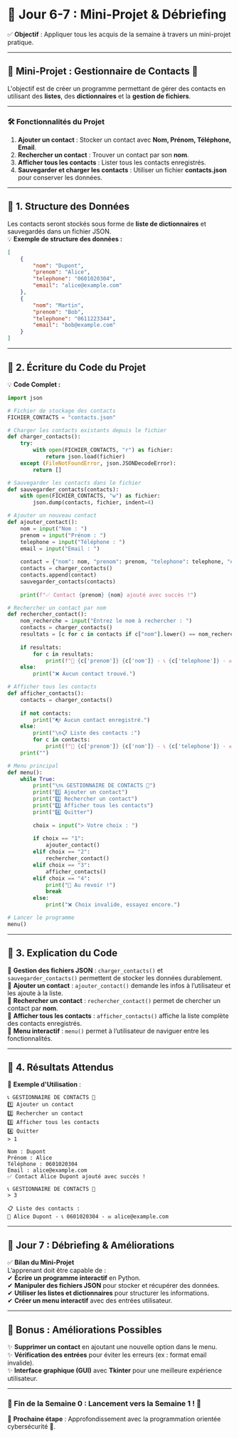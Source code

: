 # 📘 **Jour 6-7 : Mini-Projet & Débriefing**  

✅ **Objectif** : Appliquer tous les acquis de la semaine à travers un mini-projet pratique.  

---

## **🔹 Mini-Projet : Gestionnaire de Contacts 📒**  
L'objectif est de créer un programme permettant de gérer des contacts en utilisant des **listes**, des **dictionnaires** et la **gestion de fichiers**.

---

### **🛠️ Fonctionnalités du Projet**
1. **Ajouter un contact** : Stocker un contact avec **Nom, Prénom, Téléphone, Email**.  
2. **Rechercher un contact** : Trouver un contact par son **nom**.  
3. **Afficher tous les contacts** : Lister tous les contacts enregistrés.  
4. **Sauvegarder et charger les contacts** : Utiliser un fichier **contacts.json** pour conserver les données.  

---

## **📌 1. Structure des Données**
Les contacts seront stockés sous forme de **liste de dictionnaires** et sauvegardés dans un fichier JSON.  
💡 **Exemple de structure des données :**
```json
[
    {
        "nom": "Dupont",
        "prenom": "Alice",
        "telephone": "0601020304",
        "email": "alice@example.com"
    },
    {
        "nom": "Martin",
        "prenom": "Bob",
        "telephone": "0611223344",
        "email": "bob@example.com"
    }
]
```

---

## **📌 2. Écriture du Code du Projet**  
💡 **Code Complet :**
```python
import json

# Fichier de stockage des contacts
FICHIER_CONTACTS = "contacts.json"

# Charger les contacts existants depuis le fichier
def charger_contacts():
    try:
        with open(FICHIER_CONTACTS, "r") as fichier:
            return json.load(fichier)
    except (FileNotFoundError, json.JSONDecodeError):
        return []

# Sauvegarder les contacts dans le fichier
def sauvegarder_contacts(contacts):
    with open(FICHIER_CONTACTS, "w") as fichier:
        json.dump(contacts, fichier, indent=4)

# Ajouter un nouveau contact
def ajouter_contact():
    nom = input("Nom : ")
    prenom = input("Prénom : ")
    telephone = input("Téléphone : ")
    email = input("Email : ")
    
    contact = {"nom": nom, "prenom": prenom, "telephone": telephone, "email": email}
    contacts = charger_contacts()
    contacts.append(contact)
    sauvegarder_contacts(contacts)
    
    print(f"✅ Contact {prenom} {nom} ajouté avec succès !")

# Rechercher un contact par nom
def rechercher_contact():
    nom_recherche = input("Entrez le nom à rechercher : ")
    contacts = charger_contacts()
    resultats = [c for c in contacts if c["nom"].lower() == nom_recherche.lower()]
    
    if resultats:
        for c in resultats:
            print(f"📌 {c['prenom']} {c['nom']} - 📞 {c['telephone']} - ✉️ {c['email']}")
    else:
        print("❌ Aucun contact trouvé.")

# Afficher tous les contacts
def afficher_contacts():
    contacts = charger_contacts()
    
    if not contacts:
        print("📭 Aucun contact enregistré.")
    else:
        print("\n📋 Liste des contacts :")
        for c in contacts:
            print(f"📌 {c['prenom']} {c['nom']} - 📞 {c['telephone']} - ✉️ {c['email']}")
    print("")

# Menu principal
def menu():
    while True:
        print("\n📞 GESTIONNAIRE DE CONTACTS 📒")
        print("1️⃣ Ajouter un contact")
        print("2️⃣ Rechercher un contact")
        print("3️⃣ Afficher tous les contacts")
        print("4️⃣ Quitter")
        
        choix = input("> Votre choix : ")
        
        if choix == "1":
            ajouter_contact()
        elif choix == "2":
            rechercher_contact()
        elif choix == "3":
            afficher_contacts()
        elif choix == "4":
            print("👋 Au revoir !")
            break
        else:
            print("❌ Choix invalide, essayez encore.")

# Lancer le programme
menu()
```

---

## **📌 3. Explication du Code**
🔹 **Gestion des fichiers JSON** : `charger_contacts()` et `sauvegarder_contacts()` permettent de stocker les données durablement.  
🔹 **Ajouter un contact** : `ajouter_contact()` demande les infos à l’utilisateur et les ajoute à la liste.  
🔹 **Rechercher un contact** : `rechercher_contact()` permet de chercher un contact par **nom**.  
🔹 **Afficher tous les contacts** : `afficher_contacts()` affiche la liste complète des contacts enregistrés.  
🔹 **Menu interactif** : `menu()` permet à l’utilisateur de naviguer entre les fonctionnalités.  

---

## **📌 4. Résultats Attendus**
🎯 **Exemple d'Utilisation** :
```
📞 GESTIONNAIRE DE CONTACTS 📒
1️⃣ Ajouter un contact
2️⃣ Rechercher un contact
3️⃣ Afficher tous les contacts
4️⃣ Quitter
> 1

Nom : Dupont
Prénom : Alice
Téléphone : 0601020304
Email : alice@example.com
✅ Contact Alice Dupont ajouté avec succès !

📞 GESTIONNAIRE DE CONTACTS 📒
> 3

📋 Liste des contacts :
📌 Alice Dupont - 📞 0601020304 - ✉️ alice@example.com
```

---

## **🔹 Jour 7 : Débriefing & Améliorations**
✅ **Bilan du Mini-Projet**  
L’apprenant doit être capable de :  
✔ **Écrire un programme interactif** en Python.  
✔ **Manipuler des fichiers JSON** pour stocker et récupérer des données.  
✔ **Utiliser les listes et dictionnaires** pour structurer les informations.  
✔ **Créer un menu interactif** avec des entrées utilisateur.  

---

## **🎯 Bonus : Améliorations Possibles**
✨ **Supprimer un contact** en ajoutant une nouvelle option dans le menu.  
✨ **Vérification des entrées** pour éviter les erreurs (ex : format email invalide).  
✨ **Interface graphique (GUI)** avec **Tkinter** pour une meilleure expérience utilisateur.  

---

### **🚀 Fin de la Semaine 0 : Lancement vers la Semaine 1 !** 🎉  
📌 **Prochaine étape** : Approfondissement avec la programmation orientée cybersécurité 🔐.